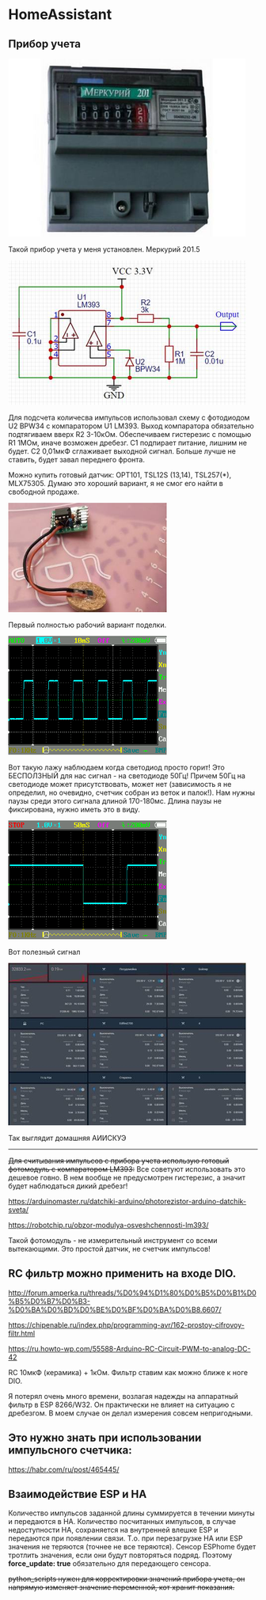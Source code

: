 # HomeAssistant

## Прибор учета

![ ](https://github.com/Elnio13/HomeAssistant/blob/master/1.jpg)

Такой прибор учета у меня установлен. Меркурий 201.5

![ ](https://github.com/Elnio13/HomeAssistant/blob/master/2.jpg)

Для подсчета количесва импульсов использовал схему c фотодиодом U2 BPW34 с компаратором U1 LM393. Выход компаратора обязательно подтягиваем вверх R2 3-10кОм. Обеспечиваем гистерезис с помощью R1 1МОм, иначе возможен дребезг. С1 подпирает питание, лишним не будет. С2 0,01мкФ сглаживает выходной сигнал. Больше лучше не ставить, будет завал переднего фронта.

Можно купить готовый датчик: OPT101, TSL12S (13,14), TSL257(*), MLX75305. Думаю это хороший вариант, я не смог его найти в свободной продаже.

![ ](https://github.com/Elnio13/HomeAssistant/blob/master/3.jpg)

Первый полностью рабочий вариант поделки.

![ ](https://github.com/Elnio13/HomeAssistant/blob/master/4.BMP )

Вот такую лажу наблюдаем когда светодиод просто горит! Это БЕСПОЛЗНЫЙ для нас сигнал - на светодиоде 50Гц! Причем 50Гц на светодиоде может присутствовать, может нет (зависимость я не определил, но очевидно, счетчик собран из веток и палок!). Нам нужны паузы среди этого сигнала длиной 170-180мс. Длина паузы не фиксирована, нужно иметь это в виду.

![ ](https://github.com/Elnio13/HomeAssistant/blob/master/6.BMP)

Вот полезный сигнал

![ ](https://github.com/Elnio13/HomeAssistant/blob/master/5.jpg)

Так выглядит домашняя АИИСКУЭ
____

~~Для считывания импульсов с прибора учета использую готовый фотомодуль с компаратором LM393:~~
Все советуют использовать это дешевое говно. В нем вообще не предусмотрен гистерезис, а значит будет наблюдаться дикий дребезг!

https://arduinomaster.ru/datchiki-arduino/photorezistor-arduino-datchik-sveta/

https://robotchip.ru/obzor-modulya-osveshchennosti-lm393/

Такой фотомодуль - не измерительный инструмент со всеми вытекающими. Это простой датчик, не счетчик импульсов!

## RC фильтр можно применить на входе DIO. 

http://forum.amperka.ru/threads/%D0%94%D1%80%D0%B5%D0%B1%D0%B5%D0%B7%D0%B3-%D0%BA%D0%BD%D0%BE%D0%BF%D0%BA%D0%B8.6607/

https://chipenable.ru/index.php/programming-avr/162-prostoy-cifrovoy-filtr.html

https://ru.howto-wp.com/55588-Arduino-RC-Circuit-PWM-to-analog-DC-42

RC 10мкФ (керамика) + 1кОм. Фильтр ставим как можно ближе к ноге DIO.  

Я потерял очень много времени, возлагая надежды на аппаратный фильтр в ESP 8266/W32. Он практически не влияет на ситуацию с дребезгом. В моем случае он делал измерения совсем непригодными.

## Это нужно знать при использовании импульсного счетчика:

https://habr.com/ru/post/465445/

## Взаимодействие ESP и HA
Количество импульсов заданной длины суммируется в течении минуты и  передаются в HA. Количество посчитанных импульсов, в случае недоступности HA, сохраняется на внутренней влешке ESP и передаются при появлении связи. Т.о. при перезагрузке HA или ESP значения не теряются (точнее не все теряются). Сенсор ESPhome будет тротлить значения, если они будут повторяться подряд. Поэтому **force_update: true** обязательно для передающего сенсора.

~~python_scripts нужен для корректировки значений прибора учета, он напрямую изменяет значение переменной, кот хранит показания.~~
